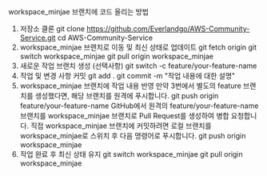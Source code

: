 workspace_minjae 브랜치에 코드 올리는 방법
1. 저장소 클론
   git clone https://github.com/Everlandgo/AWS-Community-Service.git
   cd AWS-Community-Service
2. workspace_minjae 브랜치로 이동 및 최신 상태로 업데이트
   git fetch origin
   git switch workspace_minjae
   git pull origin workspace_minjae
3. 새로운 작업 브랜치 생성 (선택사항)
   git switch -c feature/your-feature-name
4. 작업 및 변경 사항 커밋
   git add .
   git commit -m "작업 내용에 대한 설명"
5. workspace_minjae 브랜치에 작업 내용 반영
만약 3번에서 별도의 feature 브랜치를 생성했다면, 해당 브랜치를 원격에 푸시합니다.
  git push origin feature/your-feature-name
GitHub에서 원격의 feature/your-feature-name 브랜치를 workspace_minjae 브랜치로 Pull Request를 생성하여 병합 요청합니다.
직접 workspace_minjae 브랜치에 커밋하려면 로컬 브랜치를 workspace_minjae로 스위치 후 다음 명령어로 푸시합니다.
  git push origin workspace_minjae
6. 작업 완료 후 최신 상태 유지
   git switch workspace_minjae
   git pull origin workspace_minjae
